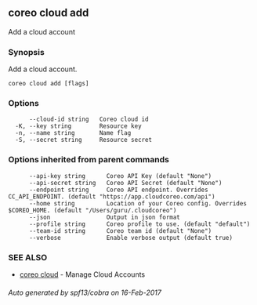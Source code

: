 ## coreo cloud add

Add a cloud account

### Synopsis


Add a cloud account.

```
coreo cloud add [flags]
```

### Options

```
      --cloud-id string   Coreo cloud id
  -K, --key string        Resource key
  -n, --name string       Name flag
  -S, --secret string     Resource secret
```

### Options inherited from parent commands

```
      --api-key string      Coreo API Key (default "None")
      --api-secret string   Coreo API Secret (default "None")
      --endpoint string     Coreo API endpoint. Overrides CC_API_ENDPOINT. (default "https://app.cloudcoreo.com/api")
      --home string         Location of your Coreo config. Overrides $COREO_HOME. (default "/Users/guru/.cloudcoreo")
      --json                Output in json format
      --profile string      Coreo profile to use. (default "default")
      --team-id string      Coreo team id (default "None")
      --verbose             Enable verbose output (default true)
```

### SEE ALSO
* [coreo cloud](coreo_cloud.md)	 - Manage Cloud Accounts

###### Auto generated by spf13/cobra on 16-Feb-2017
